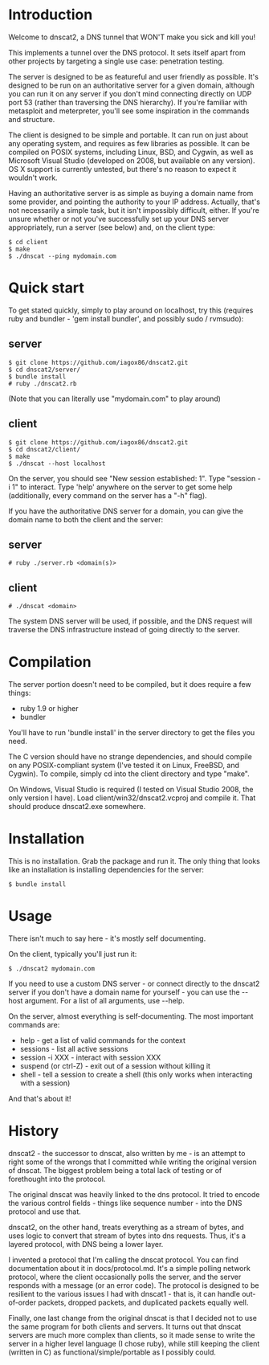 # Introduction

Welcome to dnscat2, a DNS tunnel that WON'T make you sick and kill you!

This implements a tunnel over the DNS protocol. It sets itself apart from other projects by targeting a single use case: penetration testing.

The server is designed to be as featureful and user friendly as possible. It's designed to be run on an authoritative server for a given domain, although you can run it on any server if you don't mind connecting directly on UDP port 53 (rather than traversing the DNS hierarchy). If you're familiar with metasploit and meterpreter, you'll see some inspiration in the commands and structure.

The client is designed to be simple and portable. It can run on just about any operating system, and requires as few libraries as possible. It can be compiled on POSIX systems, including Linux, BSD, and Cygwin, as well as Microsoft Visual Studio (developed on 2008, but available on any version). OS X support is currently untested, but there's no reason to expect it wouldn't work.

Having an authoritative server is as simple as buying a domain name from some provider, and pointing the authority to your IP address. Actually, that's not necessarily a simple task, but it isn't impossibly difficult, either. If you're unsure whether or not you've successfully set up your DNS server appropriately, run a server (see below) and, on the client type:

    $ cd client
    $ make
    $ ./dnscat --ping mydomain.com

# Quick start

To get stated quickly, simply to play around on localhost, try this (requires ruby and bundler - 'gem install bundler', and possibly sudo / rvmsudo):

## server

    $ git clone https://github.com/iagox86/dnscat2.git
    $ cd dnscat2/server/
    $ bundle install
    # ruby ./dnscat2.rb

(Note that you can literally use "mydomain.com" to play around)

## client

    $ git clone https://github.com/iagox86/dnscat2.git
    $ cd dnscat2/client/
    $ make
    $ ./dnscat --host localhost

On the server, you should see "New session established: 1". Type "session -i 1" to interact. Type 'help' anywhere on the server to get some help (additionally, every command on the server has a "-h" flag).

If you have the authoritative DNS server for a domain, you can give the domain name to both the client and the server:

## server

    # ruby ./server.rb <domain(s)>

## client

    # ./dnscat <domain>

The system DNS server will be used, if possible, and the DNS request will traverse the DNS infrastructure instead of going directly to the server.

# Compilation 

The server portion doesn't need to be compiled, but it does require a few things:

- ruby 1.9 or higher
- bundler

You'll have to run 'bundle install' in the server directory to get the files you need.

The C version should have no strange dependencies, and should compile on any POSIX-compliant system (I've tested it on Linux, FreeBSD, and Cygwin). To compile, simply cd into the client directory and type "make".

On Windows, Visual Studio is required (I tested on Visual Studio 2008, the only version I have). Load client/win32/dnscat2.vcproj and compile it. That should produce dnscat2.exe somewhere.

# Installation

This is no installation. Grab the package and run it. The only thing that looks like an installation is installing dependencies for the server:

    $ bundle install

# Usage

There isn't much to say here - it's mostly self documenting.

On the client, typically you'll just run it:

    $ ./dnscat2 mydomain.com

If you need to use a custom DNS server - or connect directly to the dnscat2 server if you don't have a domain name for yourself - you can use the --host argument. For a list of all arguments, use --help.

On the server, almost everything is self-documenting. The most important commands are:

- help - get a list of valid commands for the context
- sessions - list all active sessions
- session -i XXX - interact with session XXX
- suspend (or ctrl-Z) - exit out of a session without killing it
- shell - tell a session to create a shell (this only works when interacting with a session)

And that's about it!

# History

dnscat2 - the successor to dnscat, also written by me - is an attempt to right some of the wrongs that I committed while writing the original version of dnscat. The biggest problem being a total lack of testing or of forethought into the protocol.

The original dnscat was heavily linked to the dns protocol. It tried to encode the various control fields - things like sequence number - into the DNS protocol and use that.

dnscat2, on the other hand, treats everything as a stream of bytes, and uses logic to convert that stream of bytes into dns requests. Thus, it's a layered protocol, with DNS being a lower layer.

I invented a protocol that I'm calling the dnscat protocol. You can find documentation about it in docs/protocol.md. It's a simple polling network protocol, where the client occasionally polls the server, and the server responds with a message (or an error code). The protocol is designed to be resilient to the various issues I had with dnscat1 - that is, it can handle out-of-order packets, dropped packets, and duplicated
packets equally well.

Finally, one last change from the original dnscat is that I decided not to use the same program for both clients and servers. It turns out that dnscat servers are much more complex than clients, so it made sense to write the server in a higher level language (I chose ruby), while still keeping the client (written in C) as functional/simple/portable as I possibly could.
